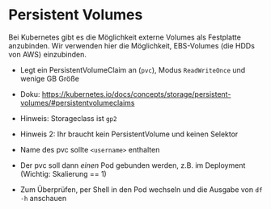 # Persistent Volumes


Bei Kubernetes gibt es die Möglichkeit externe Volumes als Festplatte anzubinden. Wir verwenden hier die Möglichkeit, EBS-Volumes (die HDDs von AWS) einzubinden.

- Legt ein PersistentVolumeClaim an (`pvc`), Modus `ReadWriteOnce` und wenige GB Größe
- Doku: https://kubernetes.io/docs/concepts/storage/persistent-volumes/#persistentvolumeclaims
- Hinweis: Storageclass ist `gp2`
- Hinweis 2: Ihr braucht kein PersistentVolume und keinen Selektor
- Name des pvc sollte `<username>` enthalten

- Der pvc soll dann _einen_ Pod gebunden werden, z.B. im Deployment (Wichtig: Skalierung == 1)
- Zum Überprüfen, per Shell in den Pod wechseln und die Ausgabe von `df -h` anschauen